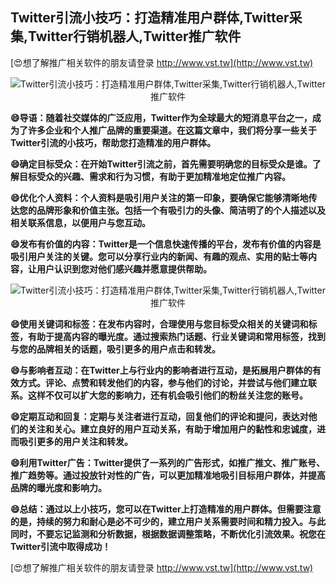 ## **Twitter引流小技巧：打造精准用户群体,Twitter采集,Twitter行销机器人,Twitter推广软件**

[😍想了解推广相关软件的朋友请登录 http://www.vst.tw](http://www.vst.tw)

 <center><img src="https://vst.tw/MP4/tuiguang/png/8.png" alt="Twitter引流小技巧：打造精准用户群体,Twitter采集,Twitter行销机器人,Twitter推广软件"></center>

**😄导语：随着社交媒体的广泛应用，Twitter作为全球最大的短消息平台之一，成为了许多企业和个人推广品牌的重要渠道。在这篇文章中，我们将分享一些关于Twitter引流的小技巧，帮助您打造精准的用户群体。**

**😄确定目标受众：在开始Twitter引流之前，首先需要明确您的目标受众是谁。了解目标受众的兴趣、需求和行为习惯，有助于更加精准地定位推广内容。**

**😄优化个人资料：个人资料是吸引用户关注的第一印象，要确保它能够清晰地传达您的品牌形象和价值主张。包括一个有吸引力的头像、简洁明了的个人描述以及相关联系信息，以便用户与您互动。**

**😄发布有价值的内容：Twitter是一个信息快速传播的平台，发布有价值的内容是吸引用户关注的关键。您可以分享行业内的新闻、有趣的观点、实用的贴士等内容，让用户认识到您对他们感兴趣并愿意提供帮助。**

 <center><img src="https://vst.tw/MP4/tuiguang/png/0.png" alt="Twitter引流小技巧：打造精准用户群体,Twitter采集,Twitter行销机器人,Twitter推广软件"></center>

**😄使用关键词和标签：在发布内容时，合理使用与您目标受众相关的关键词和标签，有助于提高内容的曝光度。通过搜索热门话题、行业关键词和常用标签，找到与您的品牌相关的话题，吸引更多的用户点击和转发。**

**😄与影响者互动：在Twitter上与行业内的影响者进行互动，是拓展用户群体的有效方式。评论、点赞和转发他们的内容，参与他们的讨论，并尝试与他们建立联系。这样不仅可以扩大您的影响力，还有机会吸引他们的粉丝关注您的账号。**

**😄定期互动和回复：定期与关注者进行互动，回复他们的评论和提问，表达对他们的关注和关心。建立良好的用户互动关系，有助于增加用户的黏性和忠诚度，进而吸引更多的用户关注和转发。**

**😄利用Twitter广告：Twitter提供了一系列的广告形式，如推广推文、推广账号、推广趋势等。通过投放针对性的广告，可以更加精准地吸引目标用户群体，并提高品牌的曝光度和影响力。**

**😄总结：通过以上小技巧，您可以在Twitter上打造精准的用户群体。但需要注意的是，持续的努力和耐心是必不可少的，建立用户关系需要时间和精力投入。与此同时，不要忘记监测和分析数据，根据数据调整策略，不断优化引流效果。祝您在Twitter引流中取得成功！**

[😍想了解推广相关软件的朋友请登录 http://www.vst.tw](http://www.vst.tw)



